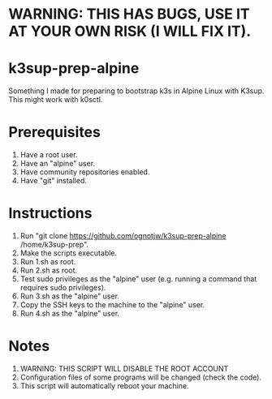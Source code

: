 # WARNING: THIS HAS BUGS, USE IT AT YOUR OWN RISK (I WILL FIX IT).

# k3sup-prep-alpine
Something I made for preparing to bootstrap k3s in Alpine Linux with K3sup. This might work with k0sctl.

# Prerequisites
1. Have a root user.
2. Have an "alpine" user.
3. Have community repositories enabled.
4. Have "git" installed.

# Instructions
1. Run "git clone https://github.com/ognotjw/k3sup-prep-alpine /home/k3sup-prep".
2. Make the scripts executable.
3. Run 1.sh as root.
4. Run 2.sh as root.
5. Test sudo privileges as the "alpine" user (e.g. running a command that requires sudo privileges).
6. Run 3.sh as the "alpine" user.
7. Copy the SSH keys to the machine to the "alpine" user.
8. Run 4.sh as the "alpine" user.

# Notes
1. WARNING: THIS SCRIPT WILL DISABLE THE ROOT ACCOUNT
2. Configuration files of some programs will be changed (check the code).
3. This script will automatically reboot your machine.
